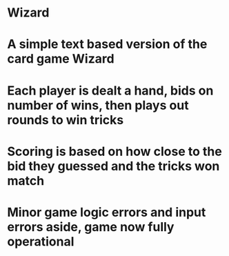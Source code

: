 # Wizard

# A simple text based version of the card game Wizard

# Each player is dealt a hand, bids on number of wins, then plays out rounds to win tricks
# Scoring is based on how close to the bid they guessed and the tricks won match
# Minor game logic errors and input errors aside, game now fully operational
